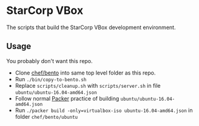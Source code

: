 # StarCorp VBox

The scripts that build the StarCorp VBox development environment.

## Usage

You probably don't want this repo.

* Clone [chef/bento](https://github.com/chef/bento) into same top level folder as this repo.
* Run `./bin/copy-to-bento.sh`
* Replace `scripts/cleanup.sh` with `scripts/server.sh` in file `ubuntu/ubuntu-16.04-amd64.json`
* Follow normal [Packer](https://www.packer.io/) practice of building `ubuntu/ubuntu-16.04-amd64.json`
* Run `./packer build -only=virtualbox-iso ubuntu-16.04-amd64.json` in folder `chef/bento/ubuntu`
